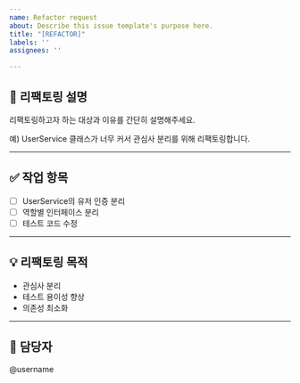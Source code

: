 ```yaml
---
name: Refactor request
about: Describe this issue template's purpose here.
title: "[REFACTOR]"
labels: ''
assignees: ''

---
```


## 🔁 리팩토링 설명
리팩토링하고자 하는 대상과 이유를 간단히 설명해주세요.

예) UserService 클래스가 너무 커서 관심사 분리를 위해 리팩토링합니다.

---

## ✅ 작업 항목
- [ ] UserService의 유저 인증 분리
- [ ] 역할별 인터페이스 분리
- [ ] 테스트 코드 수정

---

## 💡 리팩토링 목적
- 관심사 분리
- 테스트 용이성 향상
- 의존성 최소화

---

## 🙋 담당자
@username
